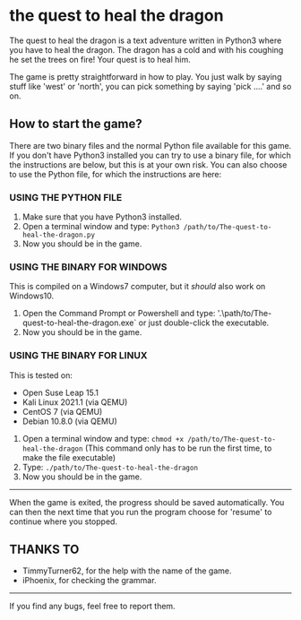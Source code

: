 # the quest to heal the dragon

The quest to heal the dragon is a text adventure written in Python3 where you have to heal the dragon. The dragon has a cold and with his coughing he set the trees on fire! Your quest is to heal him.

The game is pretty straightforward in how to play. You just walk by saying stuff like 'west' or 'north', you can pick something by saying 'pick ....' and so on.

## How to start the game?

There are two binary files and the normal Python file available for this game. If you don't have Python3 installed you can try to use a binary file, for which the instructions are below, but this is at your own risk. You can also choose to use the Python file, for which the instructions are here:

### USING THE PYTHON FILE

  1. Make sure that you have Python3 installed.
  2. Open a terminal window and type: `Python3 /path/to/The-quest-to-heal-the-dragon.py`
  3. Now you should be in the game.


### USING THE BINARY FOR WINDOWS
  This is compiled on a Windows7 computer, but it _should_ also work on Windows10.

  1. Open the Command Prompt or Powershell and type: '.\path/to/The-quest-to-heal-the-dragon.exe` or just double-click the executable.
  2. Now you should be in the game.


### USING THE BINARY FOR LINUX
  This is tested on: 
   * Open Suse Leap 15.1
   * Kali Linux 2021.1 (via QEMU)
   * CentOS 7 (via QEMU)
   * Debian 10.8.0 (via QEMU)

  1. Open a terminal window and type: `chmod +x /path/to/The-quest-to-heal-the-dragon` (This command only has to be run the first time, to make the file executable)
  2. Type: `./path/to/The-quest-to-heal-the-dragon`
  3. Now you should be in the game.
---
When the game is exited, the progress should be saved automatically.
You can then the next time that you run the program choose for 'resume' to continue where you stopped.

## THANKS TO
  
  * TimmyTurner62, for the help with the name of the game.
  * iPhoenix, for checking the grammar.

---
If you find any bugs, feel free to report them.
